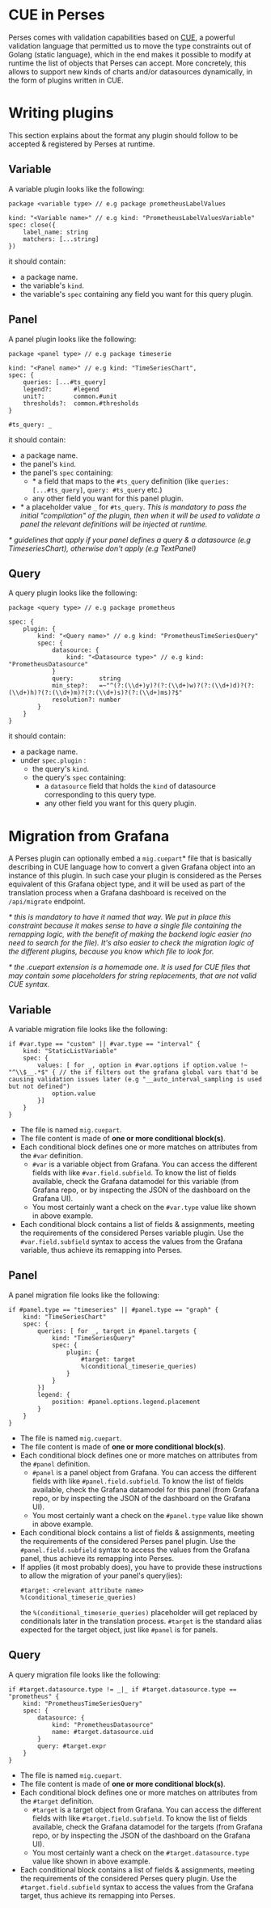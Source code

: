 CUE in Perses
====================

Perses comes with validation capabilities based on [CUE](https://cuelang.org/), a powerful validation language that permitted us to move the type constraints out of Golang (static language), which in the end makes it possible to modify at runtime the list of objects that Perses can accept. More concretely, this allows to support new kinds of charts and/or datasources dynamically, in the form of plugins written in CUE.

# Writing plugins

This section explains about the format any plugin should follow to be accepted & registered by Perses at runtime.

## Variable

A variable plugin looks like the following:

```cue
package <variable type> // e.g package prometheusLabelValues

kind: "<Variable name>" // e.g kind: "PrometheusLabelValuesVariable"
spec: close({
	label_name: string
	matchers: [...string]
})
```
it should contain:
- a package name.
- the variable's `kind`.
- the variable's `spec` containing any field you want for this query plugin.

## Panel

A panel plugin looks like the following:

```cue
package <panel type> // e.g package timeserie

kind: "<Panel name>" // e.g kind: "TimeSeriesChart",
spec: {
	queries: [...#ts_query]
	legend?:      #legend 
	unit?:        common.#unit
	thresholds?:  common.#thresholds
}

#ts_query: _
```
it should contain:
- a package name.
- the panel's `kind`.
- the panel's `spec` containing:
  - \* a field that maps to the `#ts_query` definition (like `queries: [...#ts_query]`,  `query: #ts_query` etc.)
  - any other field you want for this panel plugin.
- \* a placeholder value `_` for `#ts_query`. _This is mandatory to pass the initial "compilation" of the plugin, then when it will be used to validate a panel the relevant definitions will be injected at runtime._

_* guidelines that apply if your panel defines a query & a datasource (e.g TimeseriesChart), otherwise don't apply (e.g TextPanel)_

## Query

A query plugin looks like the following:

```cue
package <query type> // e.g package prometheus

spec: {
	plugin: {
		kind: "<Query name>" // e.g kind: "PrometheusTimeSeriesQuery"
		spec: {
			datasource: {
				kind: "<Datasource type>" // e.g kind: "PrometheusDatasource"
			}
			query:       string
			min_step?:   =~"^(?:(\\d+)y)?(?:(\\d+)w)?(?:(\\d+)d)?(?:(\\d+)h)?(?:(\\d+)m)?(?:(\\d+)s)?(?:(\\d+)ms)?$"
			resolution?: number
		}
	}
}
```
it should contain:
- a package name.
- under `spec.plugin` :
  - the query's `kind`.
  - the query's `spec` containing:
    - a `datasource` field that holds the `kind` of datasource corresponding to this query type.
    - any other field you want for this query plugin.

# Migration from Grafana

A Perses plugin can optionally embed a `mig.cuepart`* file that is basically describing in CUE language how to convert a given Grafana object into an instance of this plugin. In such case your plugin is considered as the Perses equivalent of this Grafana object type, and it will be used as part of the translation process when a Grafana dashboard is received on the `/api/migrate` endpoint.

*\* this is mandatory to have it named that way. We put in place this constraint because it makes sense to have a single file containing the remapping logic, with the benefit of making the backend logic easier (no need to search for the file). It's also easier to check the migration logic of the different plugins, because you know which file to look for.* 

*\* the .cuepart extension is a homemade one. It is used for CUE files that may contain some placeholders for string replacements, that are not valid CUE syntax.*

## Variable

A variable migration file looks like the following:

```cue
if #var.type == "custom" || #var.type == "interval" {
    kind: "StaticListVariable"
    spec: {
        values: [ for _, option in #var.options if option.value !~ "^\\$__.*$" { // the if filters out the grafana global vars that'd be causing validation issues later (e.g "__auto_interval_sampling is used but not defined")
            option.value
        }]
    }
}
```
- The file is named `mig.cuepart`.
- The file content is made of **one or more conditional block(s)**.
- Each conditional block defines one or more matches on attributes from the `#var` definition. 
  - `#var` is a variable object from Grafana. You can access the different fields with like `#var.field.subfield`. To know the list of fields available, check the Grafana datamodel for this variable (from Grafana repo, or by inspecting the JSON of the dashboard on the Grafana UI).
  - You most certainly want a check on the `#var.type` value like shown in above example.
- Each conditional block contains a list of fields & assignments, meeting the requirements of the considered Perses variable plugin. Use the `#var.field.subfield` syntax to access the values from the Grafana variable, thus achieve its remapping into Perses.

## Panel

A panel migration file looks like the following:

```cue
if #panel.type == "timeseries" || #panel.type == "graph" {
    kind: "TimeSeriesChart"
    spec: {
        queries: [ for _, target in #panel.targets {
            kind: "TimeSeriesQuery"
            spec: {
                plugin: {
                    #target: target
                    %(conditional_timeserie_queries)
                }
            }
        }]
        legend: {
            position: #panel.options.legend.placement
        }
    }
}
```
- The file is named `mig.cuepart`.
- The file content is made of **one or more conditional block(s)**.
- Each conditional block defines one or more matches on attributes from the `#panel` definition. 
  - `#panel` is a panel object from Grafana. You can access the different fields with like `#panel.field.subfield`. To know the list of fields available, check the Grafana datamodel for this panel (from Grafana repo, or by inspecting the JSON of the dashboard on the Grafana UI).
  - You most certainly want a check on the `#panel.type` value like shown in above example.
- Each conditional block contains a list of fields & assignments, meeting the requirements of the considered Perses panel plugin. Use the `#panel.field.subfield` syntax to access the values from the Grafana panel, thus achieve its remapping into Perses.
- If applies (it most probably does), you have to provide these instructions to allow the migration of your panel's query(ies):
  ```
  #target: <relevant attribute name>
  %(conditional_timeserie_queries)
  ``` 
  the `%(conditional_timeserie_queries)` placeholder will get replaced by conditionals later in the translation process. `#target` is the standard alias expected for the target object, just like `#panel` is for panels.

## Query

A query migration file looks like the following:

```cue
if #target.datasource.type != _|_ if #target.datasource.type == "prometheus" {
    kind: "PrometheusTimeSeriesQuery"
    spec: {
        datasource: {
            kind: "PrometheusDatasource"
            name: #target.datasource.uid
        }
        query: #target.expr
    }
}
```
- The file is named `mig.cuepart`.
- The file content is made of **one or more conditional block(s)**.
- Each conditional block defines one or more matches on attributes from the `#target` definition. 
  - `#target` is a target object from Grafana. You can access the different fields with like `#target.field.subfield`. To know the list of fields available, check the Grafana datamodel for the targets (from Grafana repo, or by inspecting the JSON of the dashboard on the Grafana UI).
  - You most certainly want a check on the `#target.datasource.type` value like shown in above example.
- Each conditional block contains a list of fields & assignments, meeting the requirements of the considered Perses query plugin. Use the `#target.field.subfield` syntax to access the values from the Grafana target, thus achieve its remapping into Perses.